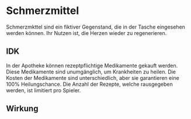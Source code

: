 # Schmerzmittel
Schmerzmkttel sind ein fiktiver Gegenstand, die in der Tasche eingesehen werden können. Ihr Nutzen ist, die Herzen wieder zu regenerieren.

## IDK
In der Apotheke können rezeptpflichtige Medikamente gekauft werden. Diese Medikamente sind unumgänglich, um Krankheiten zu heilen. Die Kosten der Medikamente sind unterschiedlich, aber sie garantieren eine 100% Heilungschance. Die Anzahl der Rezepte, welche rausgegeben werden, ist limitiert pro Spieler.

## Wirkung

